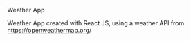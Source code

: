 Weather App

Weather App created with React JS, using a weather API from https://openweathermap.org/
